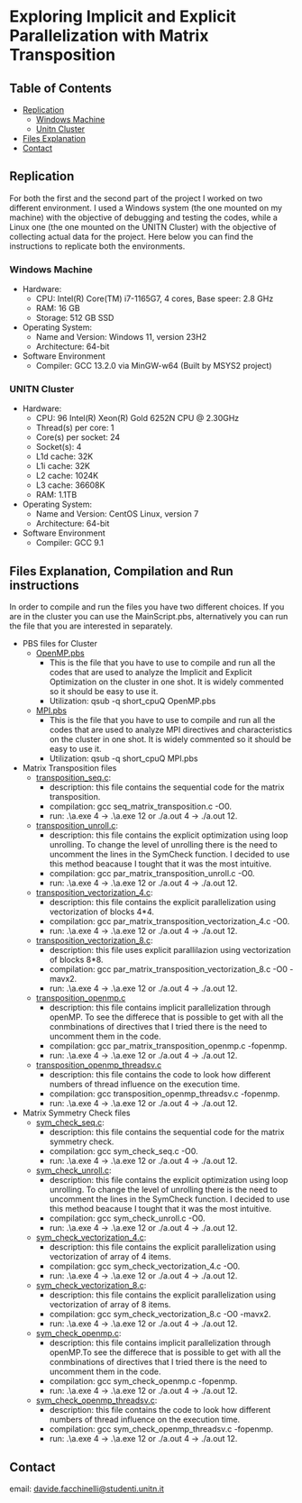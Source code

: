 # Exploring Implicit and Explicit Parallelization with Matrix Transposition

## Table of Contents

- [Replication](#replication)
    - [Windows Machine](#windows-machine)
    - [Unitn Cluster](#unitn-cluster)
- [Files Explanation](#files-explanation)
- [Contact](#contact)

## Replication
For both the first and the second part of the project I worked on two different environment. I used a Windows system (the one mounted on my machine) with the objective of debugging and testing the codes, while a Linux one (the one mounted on the UNITN Cluster) with the objective of collecting actual data for the project. Here below you can find the instructions to replicate both the environments. 

### Windows Machine
* Hardware:
    * CPU: Intel(R) Core(TM) i7-1165G7, 4 cores, Base speer: 2.8 GHz
    * RAM: 16 GB
    * Storage: 512 GB SSD
* Operating System:
    * Name and Version: Windows 11, version 23H2
    * Architecture: 64-bit
* Software Environment
    * Compiler: GCC 13.2.0 via MinGW-w64 (Built by MSYS2 project)

### UNITN Cluster
* Hardware:
    * CPU: 96 Intel(R) Xeon(R) Gold 6252N CPU @ 2.30GHz
    * Thread(s) per core: 1
    * Core(s) per socket: 24
    * Socket(s): 4
    * L1d cache: 32K
    * L1i cache: 32K
    * L2 cache: 1024K
    * L3 cache: 36608K
    * RAM: 1.1TB
* Operating System:
    * Name and Version: CentOS Linux, version 7
    * Architecture: 64-bit
* Software Environment
    * Compiler: GCC 9.1

## Files Explanation, Compilation and Run instructions
In order to compile and run the files you have two different choices. If you are in the cluster you can use the MainScript.pbs, alternatively you can run the file that you are interested in separately.
* PBS files for Cluster
    * [OpenMP.pbs](OpenMP.pbs)
        * This is the file that you have to use to compile and run all the codes that are used to analyze the Implicit and Explicit Optimization on the cluster in one shot. It is widely commented so it should be easy to use it.
        * Utilization: qsub -q short_cpuQ OpenMP.pbs
    * [MPI.pbs](MPI.pbs)
        * This is the file that you have to use to compile and run all the codes that are used to analyze MPI directives and characteristics on the cluster in one shot. It is widely commented so it should be easy to use it.
        * Utilization: qsub -q short_cpuQ MPI.pbs
* Matrix Transposition files
    * [transposition_seq.c](transposition_seq.c):
        * description: this file contains the sequential code for the matrix transposition.
        * compilation: gcc seq_matrix_transposition.c -O0.
        * run: .\a.exe 4 -> .\a.exe 12 or ./a.out 4 -> ./a.out 12.
    * [transposition_unroll.c](transposition_unroll.c): 
        * description: this file contains the explicit optimization using loop unrolling. To change the level of unrolling there is the need to uncomment the lines in the SymCheck function. I decided to use this method beacause I tought that it was the most intuitive.
        * compilation: gcc par_matrix_transposition_unroll.c -O0.
        * run: .\a.exe 4 -> .\a.exe 12 or ./a.out 4 -> ./a.out 12.
    * [transposition_vectorization_4.c](transposition_vectorization_4.c): 
        * description: this file contains the explicit parallelization using vectorization of blocks 4*4.
        * compilation: gcc par_matrix_transposition_vectorization_4.c -O0.
        * run: .\a.exe 4 -> .\a.exe 12 or ./a.out 4 -> ./a.out 12.
    * [transposition_vectorization_8.c](transposition_vectorization_8.c): 
        * description: this file uses explicit parallilazion using vectorization of blocks 8*8.
        * compilation: gcc par_matrix_transposition_vectorization_8.c -O0 -mavx2.
        * run: .\a.exe 4 -> .\a.exe 12 or ./a.out 4 -> ./a.out 12.
    * [transposition_openmp.c](transposition_openmp.c)
        * description: this file contains implicit parallelization through openMP. To see the differece that is possible to get with all the conmbinations of directives that I tried there is the need to uncomment them in the code.
        * compilation: gcc par_matrix_transposition_openmp.c -fopenmp.
        * run: .\a.exe 4 -> .\a.exe 12 or ./a.out 4 -> ./a.out 12.
    * [transposition_openmp_threadsv.c](transposition_openmp_threadsv.c)
        * description: this file contains the code to look how different numbers of thread influence on the execution time.
        * compilation: gcc transposition_openmp_threadsv.c -fopenmp.
        * run: .\a.exe 4 -> .\a.exe 12 or ./a.out 4 -> ./a.out 12.
* Matrix Symmetry Check files
    * [sym_check_seq.c](sym_check_seq.c): 
        * description: this file contains the sequential code for the matrix symmetry check.
        * compilation: gcc sym_check_seq.c -O0.
        * run: .\a.exe 4 -> .\a.exe 12 or ./a.out 4 -> ./a.out 12.
    * [sym_check_unroll.c](sym_check_unroll.c):
        * description: this file contains the explicit optimization using loop unrolling. To change the level of unrolling there is the need to uncomment the lines in the SymCheck function. I decided to use this method beacause I tought that it was the most intuitive.
        * compilation: gcc sym_check_unroll.c -O0.
        * run: .\a.exe 4 -> .\a.exe 12 or ./a.out 4 -> ./a.out 12.
    * [sym_check_vectorization_4.c](sym_check_vectorization_4.c):
        * description: this file contains the explicit parallelization using vectorization of array of 4 items.
        * compilation: gcc sym_check_vectorization_4.c -O0.
        * run: .\a.exe 4 -> .\a.exe 12 or ./a.out 4 -> ./a.out 12.
    * [sym_check_vectorization_8.c](sym_check_vectorization_8.c):
        * description: this file contains the explicit parallelization using vectorization of array of 8 items.
        * compilation: gcc sym_check_vectorization_8.c -O0 -mavx2.
        * run: .\a.exe 4 -> .\a.exe 12 or ./a.out 4 -> ./a.out 12.
    * [sym_check_openmp.c](sym_check_openmp.c):
        * description: this file contains implicit parallelization through openMP.To see the differece that is possible to get with all the conmbinations of directives that I tried there is the need to uncomment them in the code.
        * compilation: gcc sym_check_openmp.c -fopenmp.
        * run: .\a.exe 4 -> .\a.exe 12 or ./a.out 4 -> ./a.out 12.
    * [sym_check_openmp_threadsv.c](sym_check_openmp_threadsv.c):
        * description: this file contains the code to look how different numbers of thread influence on the execution time.
        * compilation: gcc sym_check_openmp_threadsv.c -fopenmp.
        * run: .\a.exe 4 -> .\a.exe 12 or ./a.out 4 -> ./a.out 12.

 
## Contact
email: davide.facchinelli@studenti.unitn.it